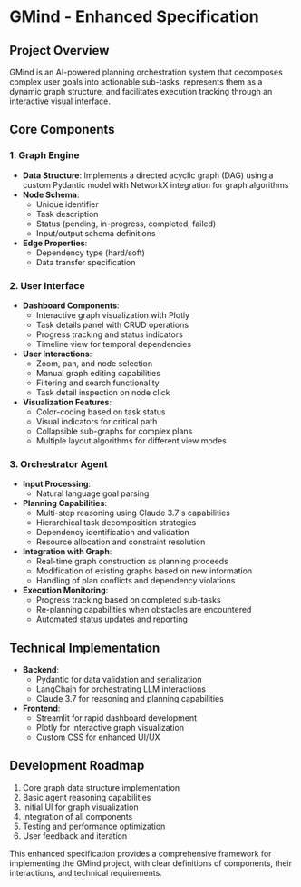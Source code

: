 
# GMind - Enhanced Specification

## Project Overview

GMind is an AI-powered planning orchestration system that decomposes complex user goals into actionable sub-tasks, represents them as a dynamic graph structure, and facilitates execution tracking through an interactive visual interface.

## Core Components

### 1. Graph Engine

- **Data Structure**: Implements a directed acyclic graph (DAG) using a custom Pydantic model with NetworkX integration for graph algorithms
- **Node Schema**:
  - Unique identifier
  - Task description
  - Status (pending, in-progress, completed, failed)
  - Input/output schema definitions
- **Edge Properties**:
  - Dependency type (hard/soft)
  - Data transfer specification

### 2. User Interface

- **Dashboard Components**:
  - Interactive graph visualization with Plotly
  - Task details panel with CRUD operations
  - Progress tracking and status indicators
  - Timeline view for temporal dependencies
- **User Interactions**:
  - Zoom, pan, and node selection
  - Manual graph editing capabilities
  - Filtering and search functionality
  - Task detail inspection on node click
- **Visualization Features**:
  - Color-coding based on task status
  - Visual indicators for critical path
  - Collapsible sub-graphs for complex plans
  - Multiple layout algorithms for different view modes

### 3. Orchestrator Agent

- **Input Processing**:
  - Natural language goal parsing
- **Planning Capabilities**:
  - Multi-step reasoning using Claude 3.7's capabilities
  - Hierarchical task decomposition strategies
  - Dependency identification and validation
  - Resource allocation and constraint resolution
- **Integration with Graph**:
  - Real-time graph construction as planning proceeds
  - Modification of existing graphs based on new information
  - Handling of plan conflicts and dependency violations
- **Execution Monitoring**:
  - Progress tracking based on completed sub-tasks
  - Re-planning capabilities when obstacles are encountered
  - Automated status updates and reporting

## Technical Implementation

- **Backend**:
  - Pydantic for data validation and serialization
  - LangChain for orchestrating LLM interactions
  - Claude 3.7 for reasoning and planning capabilities
- **Frontend**:
  - Streamlit for rapid dashboard development
  - Plotly for interactive graph visualization
  - Custom CSS for enhanced UI/UX

## Development Roadmap

1. Core graph data structure implementation
2. Basic agent reasoning capabilities
3. Initial UI for graph visualization
4. Integration of all components
5. Testing and performance optimization
6. User feedback and iteration

This enhanced specification provides a comprehensive framework for implementing the GMind project, with clear definitions of components, their interactions, and technical requirements.
